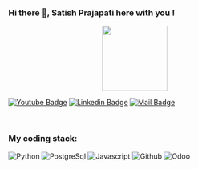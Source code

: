 ### Hi there 👋, Satish Prajapati here with you !

<p align="center">
<img align="center" src="https://media.giphy.com/media/1fhj2FW0661V3Nb2Me/giphy.gif" width="130">
<br>
  
 
[![Youtube Badge](https://img.shields.io/badge/YouTube-FF0000?style=for-the-badge&logo=youtube&logoColor=white)](https://www.youtube.com/channel/UCeTQ5rKNX7SwEQMKRvfU5LA) 
[![Linkedin Badge](https://img.shields.io/badge/LinkedIn-0077B5?style=for-the-badge&logo=linkedin&logoColor=white)](https://www.linkedin.com/in/satish-prajapati-a07b6b137/) 
[![Mail Badge](https://img.shields.io/badge/Gmail-D14836?style=for-the-badge&logo=gmail&logoColor=white)](mailto:sp7967128@gmail.com)

<br/>

<h3>My coding stack: </h3>
<p>
  <img alt="Python" src="https://img.icons8.com/color/48/000000/python.png" />
  <img alt="PostgreSql" src="https://img.icons8.com/color/48/000000/postgreesql.png" /> 
  <img alt="Javascript" src="https://img.icons8.com/color/50/000000/javascript.png" /> 
  <img alt="Github" src="https://img.icons8.com/doodle/48/000000/github.png" /> 
  <img alt="Odoo" src="https://github.com/satishprajapati1/satishprajapati1/assets/102359970/1911c4d4-c33d-496f-8610-26c74f001a37" />

  </br>
</p>


<!---
satishprajapati1/satishprajapati1 is a ✨ special ✨ repository because its `README.md` (this file) appears on your GitHub profile.
You can click the Preview link to take a look at your changes.
--->
